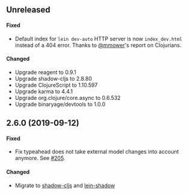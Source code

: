 ## Unreleased

#### Fixed

- Default index for `lein dev-auto` HTTP server is now `index_dev.html` instead
  of a 404 error. Thanks to [@mmower](https://github.com/mmower)'s report on
  Clojurians.

#### Changed

- Upgrade reagent to 0.9.1
- Upgrade shadow-cljs to 2.8.80
- Upgrade ClojureScript to 1.10.597
- Upgrade karma to 4.4.1
- Upgrade org.clojure/core.async to 0.6.532
- Upgrade binaryage/devtools to 1.0.0

## 2.6.0 (2019-09-12)

#### Fixed

- Fix typeahead does not take external model changes into account anymore.
  See [#205](https://github.com/day8/re-com/issues/205).

#### Changed

- Migrate to [shadow-cljs](https://shadow-cljs.github.io/docs/UsersGuide.html) and
  [lein-shadow](https://gitlab.com/nikperic/lein-shadow)
